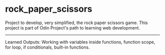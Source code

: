 # rock_paper_scissors
Project to develop, very simplified, the rock paper scissors game.
This project is part of Odin Project's path to learning web development.

----------------------------------------------

Learned Outputs: Working with variables inside functions, function scope, for loop, if conditionals, built-in functions.
